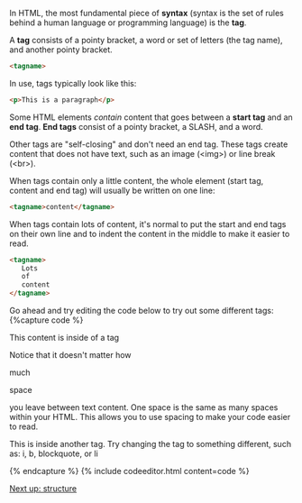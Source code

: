 In HTML, the most fundamental piece of <b>syntax</b> (syntax is the set of rules behind a human language or programming language) is the <b>tag</b>.

A **tag** consists of a pointy bracket, a word or set of letters (the tag name), and another pointy bracket.

```html
<tagname>
```

In use, tags typically look like this:

```html
<p>This is a paragraph</p>
```

Some HTML elements <i>contain</i> content that goes between a <b>start tag</b> and an <b>end tag</b>. <b>End tags</b> consist of a pointy bracket, a SLASH, and a word.

Other tags are "self-closing" and don't need an end tag. These tags create content that does not have text, such as an image (&lt;img&gt;) or line break (&lt;br&gt;).

When tags contain only a little content, the whole
element (start tag, content and end tag) will usually 
be written on one line:
```html
<tagname>content</tagname>
```
When tags contain lots of content, it's normal to put
the start and end tags on their own line and to indent
the content in the middle to make it easier to read.
```html
<tagname>
   Lots
   of
   content
</tagname>
```

Go ahead and try editing the code below to try out some different tags:
{%capture code %}
<p>
  This content is inside of a tag 
</p>
<p>
  Notice that
  it doesn't matter how
  
  much
  
  
  
  space
 
  you leave between text content.
  One space is the same as               many spaces
  within your HTML. This allows you to use spacing
  to make your code easier to read.
</p>
<p>
  This is inside another tag. 
  Try changing the tag to something 
  different, such as: 
  i, b, blockquote, or li
</p>
{% endcapture %}
{% include codeeditor.html content=code %}

[Next up: structure](./2-structure.md)